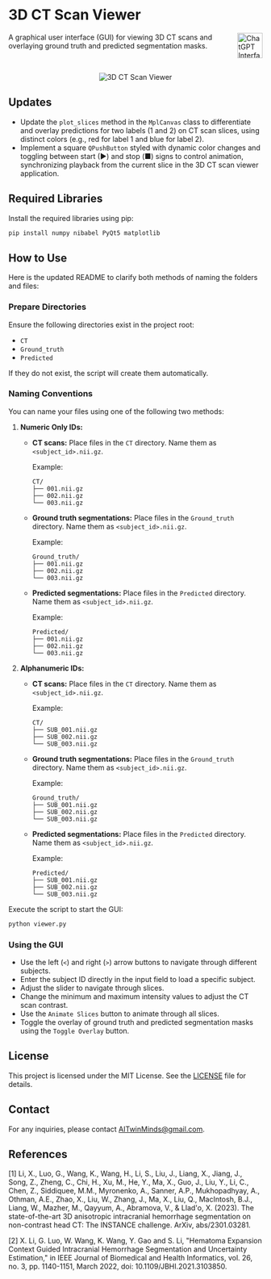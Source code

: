 <h1 align="left">3D CT Scan Viewer</h1>

<img align="right" width="50" height="50" src="https://github.com/AITwinMinds/3D-CT-Scan-Viewer/assets/127874551/b9385586-cff6-4b2a-91cc-1563e756114b" alt="ChatGPT Interface">

A graphical user interface (GUI) for viewing 3D CT scans and overlaying ground truth and predicted segmentation masks.

<br>
<p align="center">
  <img src="https://github.com/AITwinMinds/3D-CT-Scan-Viewer/assets/100919352/218bd145-2e37-4276-9c9e-b3afadff8d7a" alt="3D CT Scan Viewer">
</p>

## Updates

- Update the `plot_slices` method in the `MplCanvas` class to differentiate and overlay predictions for two labels (1 and 2) on CT scan slices, using distinct colors (e.g., red for label 1 and blue for label 2).
- Implement a square `QPushButton` styled with dynamic color changes and toggling between start (▶) and stop (■) signs to control animation, synchronizing playback from the current slice in the 3D CT scan viewer application.

## Required Libraries

Install the required libraries using pip:

```bash
pip install numpy nibabel PyQt5 matplotlib
```

## How to Use

Here is the updated README to clarify both methods of naming the folders and files:

### Prepare Directories

Ensure the following directories exist in the project root:
- `CT`
- `Ground_truth`
- `Predicted`

If they do not exist, the script will create them automatically.

### Naming Conventions

You can name your files using one of the following two methods:

1. **Numeric Only IDs:**

   - **CT scans:** Place files in the `CT` directory. Name them as `<subject_id>.nii.gz`.

     Example:
     ```
     CT/
     ├── 001.nii.gz
     ├── 002.nii.gz
     └── 003.nii.gz
     ```

   - **Ground truth segmentations:** Place files in the `Ground_truth` directory. Name them as `<subject_id>.nii.gz`.

     Example:
     ```
     Ground_truth/
     ├── 001.nii.gz
     ├── 002.nii.gz
     └── 003.nii.gz
     ```

   - **Predicted segmentations:** Place files in the `Predicted` directory. Name them as `<subject_id>.nii.gz`.

     Example:
     ```
     Predicted/
     ├── 001.nii.gz
     ├── 002.nii.gz
     └── 003.nii.gz
     ```

2. **Alphanumeric IDs:**

   - **CT scans:** Place files in the `CT` directory. Name them as `<subject_id>.nii.gz`.

     Example:
     ```
     CT/
     ├── SUB_001.nii.gz
     ├── SUB_002.nii.gz
     └── SUB_003.nii.gz
     ```

   - **Ground truth segmentations:** Place files in the `Ground_truth` directory. Name them as `<subject_id>.nii.gz`.

     Example:
     ```
     Ground_truth/
     ├── SUB_001.nii.gz
     ├── SUB_002.nii.gz
     └── SUB_003.nii.gz
     ```

   - **Predicted segmentations:** Place files in the `Predicted` directory. Name them as `<subject_id>.nii.gz`.

     Example:
     ```
     Predicted/
     ├── SUB_001.nii.gz
     ├── SUB_002.nii.gz
     └── SUB_003.nii.gz
     ```

Execute the script to start the GUI:

```bash
python viewer.py
```

### Using the GUI

- Use the left (`<`) and right (`>`) arrow buttons to navigate through different subjects.
- Enter the subject ID directly in the input field to load a specific subject.
- Adjust the slider to navigate through slices.
- Change the minimum and maximum intensity values to adjust the CT scan contrast.
- Use the `Animate Slices` button to animate through all slices.
- Toggle the overlay of ground truth and predicted segmentation masks using the `Toggle Overlay` button.

## License

This project is licensed under the MIT License. See the [LICENSE](LICENSE) file for details.

## Contact

For any inquiries, please contact [AITwinMinds@gmail.com](mailto:AITwinMinds@gmail.com).

## References

[1] Li, X., Luo, G., Wang, K., Wang, H., Li, S., Liu, J., Liang, X., Jiang, J., Song, Z., Zheng, C., Chi, H., Xu, M., He, Y., Ma, X., Guo, J., Liu, Y., Li, C., Chen, Z., Siddiquee, M.M., Myronenko, A., Sanner, A.P., Mukhopadhyay, A., Othman, A.E., Zhao, X., Liu, W., Zhang, J., Ma, X., Liu, Q., MacIntosh, B.J., Liang, W., Mazher, M., Qayyum, A., Abramova, V., & Llad'o, X. (2023). The state-of-the-art 3D anisotropic intracranial hemorrhage segmentation on non-contrast head CT: The INSTANCE challenge. ArXiv, abs/2301.03281.

[2] X. Li, G. Luo, W. Wang, K. Wang, Y. Gao and S. Li, "Hematoma Expansion Context Guided Intracranial Hemorrhage Segmentation and Uncertainty Estimation," in IEEE Journal of Biomedical and Health Informatics, vol. 26, no. 3, pp. 1140-1151, March 2022, doi: 10.1109/JBHI.2021.3103850.
